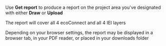 Use **Get report** to produce a report on the project area you've designated
with either **Draw** or **Upload** 

The report will cover all 4 ecoConnect and all 4 IEI layers

Depending on your browser settings, the report may be displayed in a browser tab, 
in your PDF reader, or placed in your downloads folder